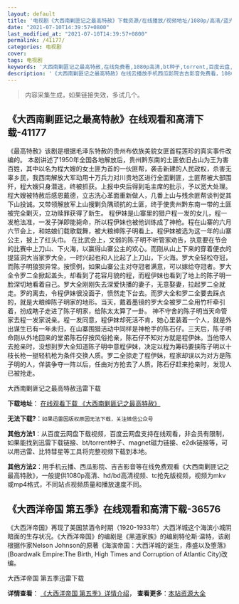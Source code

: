 ```yaml
---
layout: default
title: '电视剧《大西南剿匪记之最高特赦》下载资源/在线播放/视频地址/1080p/高清/蓝光'
date: "2021-07-10T14:39:57+0800"
last_modified_at: "2021-07-10T14:39:57+0800"
permalink: /41177/
categories: 电视剧
cover:
tags: 电视剧
keywords: '大西南剿匪记之最高特赦,在线免费看,1080p高清,bt种子,torrent,百度云盘,magnet,磁力链,迅雷下载资源'
description: '《大西南剿匪记之最高特赦》在线云播放手机西瓜影院吉吉影音免费看，1080p高清bd/hd未删减完整版和tc抢先枪版，mkv/mp4格式，附带bt/torrent种子、magnet/磁力链、百度云盘、网盘资源迅雷下载链接'
---
```


>内容采集生成，如果链接失效，多试几个。


## 《大西南剿匪记之最高特赦》在线观看和高清下载-41177

《最高特赦》该剧是根据毛泽东特赦的贵州布依族美貌女匪首程莲珍的真实事件改编的。 本剧讲述了1950年全国各地解放后，贵州黔东南的土匪依旧占山为王为害百姓，其中以名为程大嫂的女土匪为首的一伙匪帮，袭击新建的人民政权，杀害无辜乡民，我西南解放大军动用十万兵力对川贵地区进行全面剿匪，土匪帮被大部围歼，程大嫂只身潜逃，终被抓获。上报中央后得到毛主席的批示，予以宽大处理。 程大嫂被特赦后感恩戴德，立志洗心革面重新做人，几番上山与残余匪帮谈判促其下山投诚。又带领解放军上山搜剿负隅顽抗的土匪，终于使贵州黔东南一带的土匪被完全剿灭，立功赎罪获得了新生。 程伊妹是山寨里的猎户程一发的女儿，程一发枪法准，一发子弹即能毙命，所以程伊妹也被他训练成了神枪。程在山寨的六月六节会上，和姑娘们载歌载舞，被大粮绅陈子明看上。程伊妹被选为这一年的山寨公主，披上了红头巾。 在比武会上，文弱的陈子明不听管家劝告，执意要在节会的比赛中上刀山、下火海，以赢得山寨公主的欢心。而刚从山上下来的穿着便衣的提篮洞大当家罗大全，一时兴起也和人比起了上刀山，下火海。罗大全轻松夺冠，而陈子明狼狈异常。按惯例，如果山寨公主对夺冠者满意，可以嫁给夺冠者。罗大全令罗二全掀起盖头，却看到了花容月貌的程，而程伊妹也看到了地上的陈子明一脸深切地看着自己。罗大全刚刚失去深爱快播的妻子，无意娶妻，拉起罗二全就走。罗的离去，令程伊妹很没面子，愤然走下台去。而罗大全和罗二全要去踩点的，就是大粮绅陈子明家的地形。当天，戴着墨镜的罗大全被罗二全用竹杆牵引着，扮成瞎子走进了陈子明家，给陈太太算了一卦。 神不守舍的陈子明当天命管家去程一发家说亲。程一发同意，程伊妹却死活不肯，她心里装着一个人，就是外出谋生已有一年未归，在山寨围猎活动中同样是神枪手的陈石仔。三天后，陈子明命刚从外地回来的堂弟陈石仔按风俗抢亲，陈石仔不知对方就是程伊妹。当他带人去抢亲时，没想到罗大全知道陈子明中意程伊妹，决定以程为筹码要挟陈子明以十枝长枪一挺轻机枪为条件交换人质。罗二全掠走了程伊妹，程家却误以为对方是陈子明的人，佯装争夺一阵以后，任由对方抢去了人质。陈石仔赶来抢亲时，发现人已被抢走。


大西南剿匪记之最高特赦迅雷下载

**下载地址**： [在线观看下载 《大西南剿匪记之最高特赦》](https://www.993dy.com//vod-detail-id-11136.html) 


**无法下载?**：`如果迅雷因版权原因无法下载，关注微信公众号 `

**其他方法1**：从百度云网盘下载视频，百度云网盘支持在线观看，非会员有限制，如果能找到迅雷下载链接、bt/torrent种子、magnet磁力链接、e2dk链接等，可以用迅雷、比特彗星等工具将完整视频下载到本地。

**其他方法2**：用手机云播、西瓜影院、吉吉影音等在线免费观看《大西南剿匪记之最高特赦》，一般提供1080p高清、hd/bd高清视频、tc抢先版视频，视频为mkv或mp4格式，不同站点视频质量和播放速度不同。


## 《大西洋帝国 第五季》在线观看和高清下载-36576

《大西洋帝国》再现了美国禁酒令时期（1920-1933年）大西洋城这个海滨小城阴暗面的生存状况。《大西洋帝国》的编剧是《黑道家族》的编剧特伦斯&middot;温特，该剧根据作家Nelson Johnson的原著《海滨帝国：大西洋城的诞生，鼎盛以及堕落》(Boardwalk Empire:The Birth, High Times and Corruption of Atlantic City)改编。<!---剧情end--->


大西洋帝国 第五季迅雷下载

**详情查看**： [《大西洋帝国 第五季》详情介绍](/movie/36576/)， **查看更多**：[本站资源大全](/movie/t/all/)

